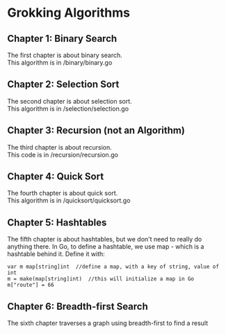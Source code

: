 # Grokking Algorithms

## Chapter 1: Binary Search
The first chapter is about binary search.  
This algorithm is in /binary/binary.go

## Chapter 2: Selection Sort
The second chapter is about selection sort.  
This algorithm is in /selection/selection.go

## Chapter 3: Recursion (not an Algorithm)
The third chapter is about recursion.  
This code is in /recursion/recursion.go

## Chapter 4: Quick Sort
The fourth chapter is about quick sort.  
This algorithm is in /quicksort/quicksort.go

## Chapter 5: Hashtables
The fifth chapter is about hashtables, but we don't need to really do anything there.
In Go, to define a hashtable, we use map - which is a hashtable behind it.
Define it with:

```
var m map[string]int  //define a map, with a key of string, value of int
m = make(map[string]int)  //this will initialize a map in Go
m["route"] = 66
```

## Chapter 6: Breadth-first Search
The sixth chapter traverses a graph using breadth-first to find a result